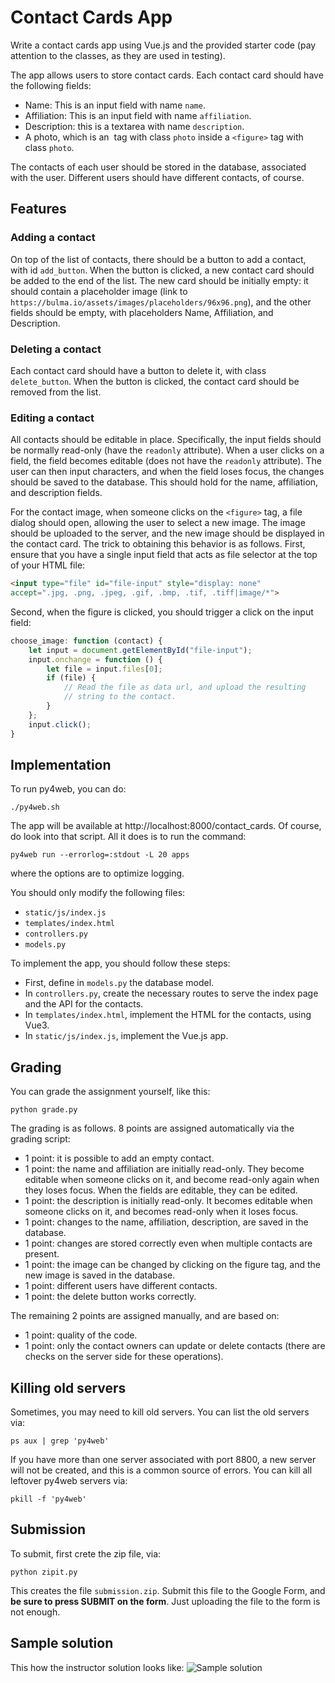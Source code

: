 # Contact Cards App

Write a contact cards app using Vue.js and the provided starter code
(pay attention to the classes, as they
are used in testing).

The app allows users to store contact cards.
Each contact card should have the following fields:
- Name: This is an input field with name `name`.
- Affiliation: This is an input field with name `affiliation`.
- Description: this is a textarea with name `description`.
- A photo, which is an <img> tag with class `photo` inside a `<figure>` tag with class `photo`.

The contacts of each user should be stored in the database, associated with the user.
Different users should have different contacts, of course.

## Features

### Adding a contact

On top of the list of contacts, there should be a button to add a contact, with id `add_button`.
When the button is clicked, a new contact card should be added to the end of the list.
The new card should be initially empty: it should contain a placeholder image (link to `https://bulma.io/assets/images/placeholders/96x96.png`), and the other fields should be empty, with placeholders Name, Affiliation, and Description.

### Deleting a contact

Each contact card should have a button to delete it, with class `delete_button`.
When the button is clicked, the contact card should be removed from the list.

### Editing a contact

All contacts should be editable in place.  Specifically, the input fields should be normally read-only (have the `readonly` attribute).
When a user clicks on a field, the field becomes editable  (does not have the `readonly` attribute).  The user can then input characters, and when the field loses focus, the changes should be saved to the database.  This should hold for the name, affiliation, and description fields.

For the contact image, when someone clicks on the `<figure>` tag, a file dialog should open, allowing the user to select a new image.  The image should be uploaded to the server, and the new image should be displayed in the contact card.
The trick to obtaining this behavior is as follows.
First, ensure that you have a single input field that acts as file selector at the top of your HTML file:

```html
<input type="file" id="file-input" style="display: none"
accept=".jpg, .png, .jpeg, .gif, .bmp, .tif, .tiff|image/*">
```

Second, when the figure is clicked, you should trigger a click on the input field:

```javascript
choose_image: function (contact) {
    let input = document.getElementById("file-input");
    input.onchange = function () {
        let file = input.files[0];
        if (file) {
            // Read the file as data url, and upload the resulting
            // string to the contact.
        }
    };
    input.click();
}
```

## Implementation

To run py4web, you can do:

    ./py4web.sh

The app will be available at http://localhost:8000/contact_cards.
Of course, do look into that script.  All it does is to run the command:

    py4web run --errorlog=:stdout -L 20 apps

where the options are to optimize logging.

You should only modify the following files:
- `static/js/index.js`
- `templates/index.html`
- `controllers.py`
- `models.py`

To implement the app, you should follow these steps:
- First, define in `models.py` the database model.
- In `controllers.py`, create the necessary routes to serve the index page and the API for the contacts.
- In `templates/index.html`, implement the HTML for the contacts, using Vue3.
- In `static/js/index.js`, implement the Vue.js app.

## Grading

You can grade the assignment yourself, like this:

    python grade.py

The grading is as follows.  8 points are assigned automatically via the grading script:

- 1 point: it is possible to add an empty contact.
- 1 point: the name and affiliation are initially read-only. They become editable when someone clicks on it, and become read-only again when they loses focus. When the fields are editable, they can be edited.
- 1 point: the description is initially read-only. It becomes editable when someone clicks on it, and becomes read-only when it loses focus.
- 1 point: changes to the name, affiliation, description, are saved in the database.
- 1 point: changes are stored correctly even when multiple contacts are present.
- 1 point: the image can be changed by clicking on the figure tag, and the new image is saved in the database.
- 1 point: different users have different contacts.
- 1 point: the delete button works correctly.

The remaining 2 points are assigned manually, and are based on:

- 1 point: quality of the code.
- 1 point: only the contact owners can update or delete contacts (there are checks on the server side for these operations).

## Killing old servers

Sometimes, you may need to kill old servers.  You can list the old servers via:

    ps aux | grep 'py4web'

If you have more than one server associated with port 8800, a new server
will not be created, and this is a common source of errors.  You can kill
all leftover py4web servers via:

    pkill -f 'py4web'

## Submission

To submit, first crete the zip file, via:

    python zipit.py

This creates the file `submission.zip`.  Submit this file to the Google Form, and **be sure to press SUBMIT on the form**.  Just uploading the file to the form is not enough.

## Sample solution

This how the instructor solution looks like:
![Sample solution](sample_solution.png)
